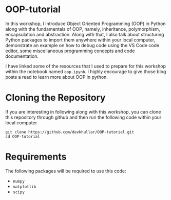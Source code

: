 # OOP-tutorial

In this workshop, I introduce Object Oriented Programming (OOP) in Python along with the fundamentals of OOP, namely, inheritance, polymorphism, encapsulation and abstraction. Along with that, I also talk about structuring Python packages to import them anywhere within your local computer, demonstrate an example on how to debug code using the VS Code code editor, some miscellaneous programming concepts and code documentation. 

I have linked some of the resources that I used to prepare for this workshop within the notebook named `oop.ipynb`. I highly encourage to give those blog posts a read to learn more about OOP in python. 

# Cloning the Repository
If you are interesting in following along with this workshop, you can clone this repository through github and then run the following code within your local computer
```
git clone https://github.com/devkhullar/OOP-tutorial.git
cd OOP-tutorial
```

# Requirements
The following packages will be required to use this code:
- `numpy`
- `matplotlib`
- `scipy`

